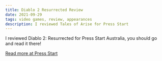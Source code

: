 ```yaml
---
title: Diablo 2 Resurrected Review
date: 2021-09-29
tags: video games, review, appearances
description: I reviewed Tales of Arise for Press Start
---
```


I reviewed Diablo 2: Resurrected for Press Start Australia, you should go and read it there!

[Read more at Press Start](https://press-start.com.au/reviews/ps5-reviews/2021/09/29/diablo-2-resurrected-review-once-more-into-the-den-of-evil/)
<!--more-->

